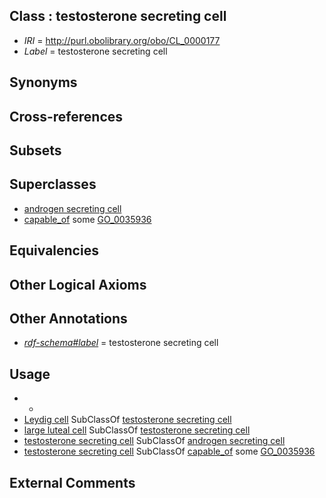 
## Class : testosterone secreting cell

 * *IRI* = http://purl.obolibrary.org/obo/CL_0000177
 * *Label* = testosterone secreting cell

## Synonyms


## Cross-references


## Subsets


## Superclasses

 * [androgen secreting cell](../../CL/93/CL_0000593.md)
 * [capable_of](../../RO/15/RO_0002215.md) some [GO_0035936](../../GO/36/GO_0035936.md)

## Equivalencies


## Other Logical Axioms


## Other Annotations

 * *[rdf-schema#label](../../el/rdf-schema#label.md)* = testosterone secreting cell

## Usage

 * -
 * [Leydig cell](../../CL/78/CL_0000178.md) SubClassOf [testosterone secreting cell](../../CL/77/CL_0000177.md)
 * [large luteal cell](../../CL/92/CL_0000592.md) SubClassOf [testosterone secreting cell](../../CL/77/CL_0000177.md)
 * [testosterone secreting cell](../../CL/77/CL_0000177.md) SubClassOf [androgen secreting cell](../../CL/93/CL_0000593.md)
 * [testosterone secreting cell](../../CL/77/CL_0000177.md) SubClassOf [capable_of](../../RO/15/RO_0002215.md) some [GO_0035936](../../GO/36/GO_0035936.md)

## External Comments

